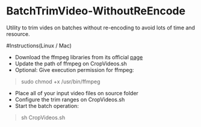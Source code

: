# BatchTrimVideo-WithoutReEncode
Utility to trim vides on batches without re-encoding to avoid lots of time and resource.

#Instructions(Linux / Mac)
- Download the ffmpeg libraries from its official [page](http://ffmpeg.org/download.html)
- Update the path of ffmpeg on CropVideos.sh
- Optional: Give execution permission for ffmpeg:
> sudo chmod +x /usr/bin/ffmpeg

- Place all of your input video files on source folder
- Configure the trim ranges on CropVideos.sh
- Start the batch operation:
> sh CropVideos.sh


